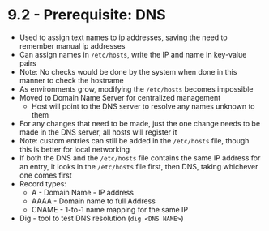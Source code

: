 # 9.2 - Prerequisite: DNS

- Used to assign text names to ip addresses, saving the need to remember manual ip
addresses
- Can assign names in `/etc/hosts`, write the IP and name in key-value pairs
- Note: No checks would be done by the system when done in this manner to check
the hostname
- As environments grow, modifying the `/etc/hosts` becomes impossible
- Moved to Domain Name Server for centralized management
  - Host will point to the DNS server to resolve any names unknown to them
- For any changes that need to be made, just the one change needs to be made in the
DNS server, all hosts will register it
- Note: custom entries can still be added in the `/etc/hosts` file, though this is better for
local networking
- If both the DNS and the `/etc/hosts` file contains the same IP address for an entry, it
looks in the `/etc/hosts` file first, then DNS, taking whichever one comes first
- Record types:
  - A - Domain Name - IP address
  - AAAA - Domain name to full Address
  - CNAME - 1-to-1 name mapping for the same IP
- Dig - tool to test DNS resolution (`dig <DNS NAME>`)
